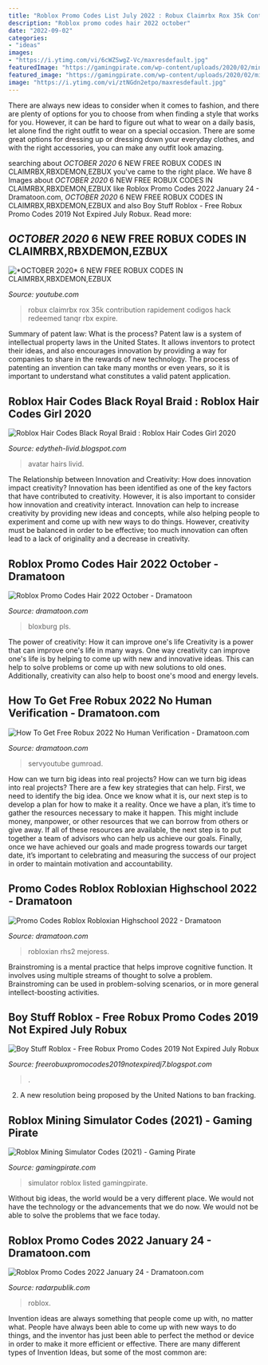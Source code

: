 ```yaml
---
title: "Roblox Promo Codes List July 2022 : Robux Claimrbx Rox 35k Contribution Rapidement Codigos Hack Redeemed Tanqr Rbx Expire"
description: "Roblox promo codes hair 2022 october"
date: "2022-09-02"
categories:
- "ideas"
images:
- "https://i.ytimg.com/vi/6cWZSwgZ-Vc/maxresdefault.jpg"
featuredImage: "https://gamingpirate.com/wp-content/uploads/2020/02/mining-simulator-codes1-1595185183.jpg"
featured_image: "https://gamingpirate.com/wp-content/uploads/2020/02/mining-simulator-codes1-1595185183.jpg"
image: "https://i.ytimg.com/vi/ztNGdn2etpo/maxresdefault.jpg"
---
```



There are always new ideas to consider when it comes to fashion, and there are plenty of options for you to choose from when finding a style that works for you. However, it can be hard to figure out what to wear on a daily basis, let alone find the right outfit to wear on a special occasion. There are some great options for dressing up or dressing down your everyday clothes, and with the right accessories, you can make any outfit look amazing.

	

		
searching about *OCTOBER 2020* 6 NEW FREE ROBUX CODES IN CLAIMRBX,RBXDEMON,EZBUX you've came to the right place. We have 8 Images about *OCTOBER 2020* 6 NEW FREE ROBUX CODES IN CLAIMRBX,RBXDEMON,EZBUX like Roblox Promo Codes 2022 January 24 - Dramatoon.com, *OCTOBER 2020* 6 NEW FREE ROBUX CODES IN CLAIMRBX,RBXDEMON,EZBUX and also Boy Stuff Roblox - Free Robux Promo Codes 2019 Not Expired July Robux. Read more:
		
    
## *OCTOBER 2020* 6 NEW FREE ROBUX CODES IN CLAIMRBX,RBXDEMON,EZBUX

<img loading=lazy src="https://i.ytimg.com/vi/ztNGdn2etpo/maxresdefault.jpg" onerror="this.onerror=null;this.src='https://tse2.mm.bing.net/th?id=OIP.T1oagk22hOmnb5GGvaCMXAHaEK&amp;pid=15.1';" alt="*OCTOBER 2020* 6 NEW FREE ROBUX CODES IN CLAIMRBX,RBXDEMON,EZBUX">

_Source: youtube.com_

>robux claimrbx rox 35k contribution rapidement codigos hack redeemed tanqr rbx expire. 

	

Summary of patent law: What is the process?
Patent law is a system of intellectual property laws in the United States. It allows inventors to protect their ideas, and also encourages innovation by providing a way for companies to share in the rewards of new technology. The process of patenting an invention can take many months or even years, so it is important to understand what constitutes a valid patent application.

    
## Roblox Hair Codes Black Royal Braid : Roblox Hair Codes Girl 2020

<img loading=lazy src="https://i.pinimg.com/736x/2e/2c/6b/2e2c6b37572a8fca7d63566cc0334722.jpg" onerror="this.onerror=null;this.src='https://tse1.mm.bing.net/th?id=OIP.aMVZVSs0ZMCdjWziQ6KaUQAAAA&amp;pid=15.1';" alt="Roblox Hair Codes Black Royal Braid : Roblox Hair Codes Girl 2020">

_Source: edytheh-livid.blogspot.com_

>avatar hairs livid. 

	

The Relationship between Innovation and Creativity: How does innovation impact creativity?
Innovation has been identified as one of the key factors that have contributed to creativity. However, it is also important to consider how innovation and creativity interact. Innovation can help to increase creativity by providing new ideas and concepts, while also helping people to experiment and come up with new ways to do things. However, creativity must be balanced in order to be effective; too much innovation can often lead to a lack of originality and a decrease in creativity.

    
## Roblox Promo Codes Hair 2022 October - Dramatoon

<img loading=lazy src="https://i.pinimg.com/564x/e4/41/2d/e4412dee6dcf289559fd7c2ff327b64e.jpg" onerror="this.onerror=null;this.src='https://tse3.mm.bing.net/th?id=OIP.VbP_vhi_IpNGGpuAheXr-AHaFj&amp;pid=15.1';" alt="Roblox Promo Codes Hair 2022 October - Dramatoon">

_Source: dramatoon.com_

>bloxburg pls. 

	

The power of creativity: How it can improve one's life
Creativity is a power that can improve one's life in many ways. One way creativity can improve one's life is by helping to come up with new and innovative ideas. This can help to solve problems or come up with new solutions to old ones. Additionally, creativity can also help to boost one's mood and energy levels.

    
## How To Get Free Robux 2022 No Human Verification - Dramatoon.com

<img loading=lazy src="https://i.pinimg.com/originals/ea/ae/b2/eaaeb24dc61926efb371fe99c797d47c.jpg" onerror="this.onerror=null;this.src='https://tse2.mm.bing.net/th?id=OIP.D7m4355oARO9H6jwYp5p3QHaEK&amp;pid=15.1';" alt="How To Get Free Robux 2022 No Human Verification - Dramatoon.com">

_Source: dramatoon.com_

>servyoutube gumroad. 

	

How can we turn big ideas into real projects?
How can we turn big ideas into real projects? There are a few key strategies that can help. First, we need to identify the big idea. Once we know what it is, our next step is to develop a plan for how to make it a reality. Once we have a plan, it’s time to gather the resources necessary to make it happen. This might include money, manpower, or other resources that we can borrow from others or give away. If all of these resources are available, the next step is to put together a team of advisors who can help us achieve our goals. Finally, once we have achieved our goals and made progress towards our target date, it’s important to celebrating and measuring the success of our project in order to maintain motivation and accountability.

    
## Promo Codes Roblox Robloxian Highschool 2022 - Dramatoon

<img loading=lazy src="https://i.ytimg.com/vi/6cWZSwgZ-Vc/maxresdefault.jpg" onerror="this.onerror=null;this.src='https://tse4.mm.bing.net/th?id=OIP.bqGz6JHep_8yUZRp5ss4zwHaEK&amp;pid=15.1';" alt="Promo Codes Roblox Robloxian Highschool 2022 - Dramatoon">

_Source: dramatoon.com_

>robloxian rhs2 mejoress. 

	

Brainstroming is a mental practice that helps improve cognitive function. It involves using multiple streams of thought to solve a problem. Brainstroming can be used in problem-solving scenarios, or in more general intellect-boosting activities.

    
## Boy Stuff Roblox - Free Robux Promo Codes 2019 Not Expired July Robux

<img loading=lazy src="https://dthezntil550i.cloudfront.net/cp/latest/cp1808172009414850006575849/1280_960/b52d7f49-933c-495c-a952-dcbbc41c6151.png" onerror="this.onerror=null;this.src='https://tse1.mm.bing.net/th?id=OIP.WERH3VoZPiSyjSirhv9X_wHaKe&amp;pid=15.1';" alt="Boy Stuff Roblox - Free Robux Promo Codes 2019 Not Expired July Robux">

_Source: freerobuxpromocodes2019notexpiredj7.blogspot.com_

>. 

	

2. A new resolution being proposed by the United Nations to ban fracking.

    
## Roblox Mining Simulator Codes (2021) - Gaming Pirate

<img loading=lazy src="https://gamingpirate.com/wp-content/uploads/2020/02/mining-simulator-codes1-1595185183.jpg" onerror="this.onerror=null;this.src='https://tse1.mm.bing.net/th?id=OIP.WC9vykq4OccBWU5gNsRT9wHaEK&amp;pid=15.1';" alt="Roblox Mining Simulator Codes (2021) - Gaming Pirate">

_Source: gamingpirate.com_

>simulator roblox listed gamingpirate. 

	

Without big ideas, the world would be a very different place. We would not have the technology or the advancements that we do now. We would not be able to solve the problems that we face today.

    
## Roblox Promo Codes 2022 January 24 - Dramatoon.com

<img loading=lazy src="https://i.ytimg.com/vi/kjxUUyglU6k/maxresdefault.jpg" onerror="this.onerror=null;this.src='https://tse4.mm.bing.net/th?id=OIP.bLNgW7DulvK1cDgObDkvuwHaEK&amp;pid=15.1';" alt="Roblox Promo Codes 2022 January 24 - Dramatoon.com">

_Source: radarpublik.com_

>roblox. 

	

Invention ideas are always something that people come up with, no matter what. People have always been able to come up with new ways to do things, and the inventor has just been able to perfect the method or device in order to make it more efficient or effective. There are many different types of Invention Ideas, but some of the most common are:

